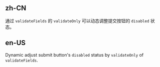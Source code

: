 ## zh-CN

通过 `validateFields` 的 `validateOnly` 可以动态调整提交按钮的 `disabled` 状态。

## en-US

Dynamic adjust submit button's `disabled` status by `validateOnly` of `validateFields`.
